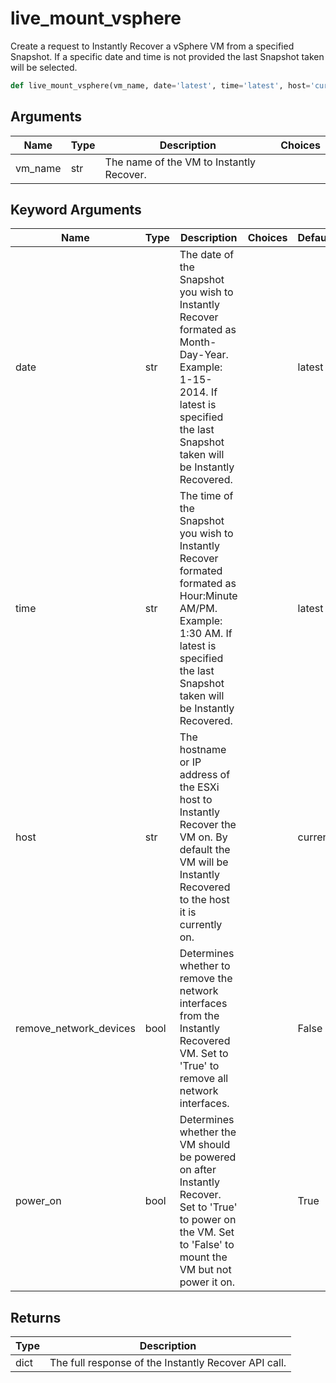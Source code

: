 # live_mount_vsphere

Create a request to Instantly Recover a vSphere VM from a specified Snapshot. If a specific date and time is not provided the last Snapshot taken will be selected.
```py
def live_mount_vsphere(vm_name, date='latest', time='latest', host='current', remove_network_devices=False, power_on=True)
```

## Arguments
| Name        | Type | Description                                                                 | Choices |
|-------------|------|-----------------------------------------------------------------------------|---------|
| vm_name  | str  | The name of the VM to Instantly Recover. |         |
## Keyword Arguments
| Name        | Type | Description                                                                 | Choices | Default |
|-------------|------|-----------------------------------------------------------------------------|---------|---------|
| date  | str  | The date of the Snapshot you wish to Instantly Recover formated as Month-Day-Year. Example: 1-15-2014. If latest is specified the last Snapshot taken will be Instantly Recovered.  |         |    latest     |
| time  | str  | The time of the Snapshot you wish to Instantly Recover formated formated as Hour:Minute AM/PM. Example: 1:30 AM. If latest is specified the last Snapshot taken will be Instantly Recovered.  |         |    latest     |
| host  | str  | The hostname or IP address of the ESXi host to Instantly Recover the VM on. By default the VM will be Instantly Recovered to the host it is currently on.  |         |    current     |
| remove_network_devices  | bool  | Determines whether to remove the network interfaces from the Instantly Recovered VM. Set to 'True' to remove all network interfaces.  |         |    False     |
| power_on  | bool  | Determines whether the VM should be powered on after Instantly Recover. Set to 'True' to power on the VM. Set to 'False' to mount the VM but not power it on.  |         |    True     |

## Returns
| Type | Description                                                                                   |
|------|-----------------------------------------------------------------------------------------------|
| dict  | The full response of the Instantly Recover API call. |
